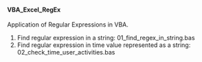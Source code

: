 <h4>VBA_Excel_RegEx</h4>
<p>Application of Regular Expressions in VBA.</p>
<ol>
<li>Find regular expression in a string: 01_find_regex_in_string.bas</li>
<li>Find regular expression in time value represented as a string: 02_check_time_user_activities.bas</li>
</ol>
